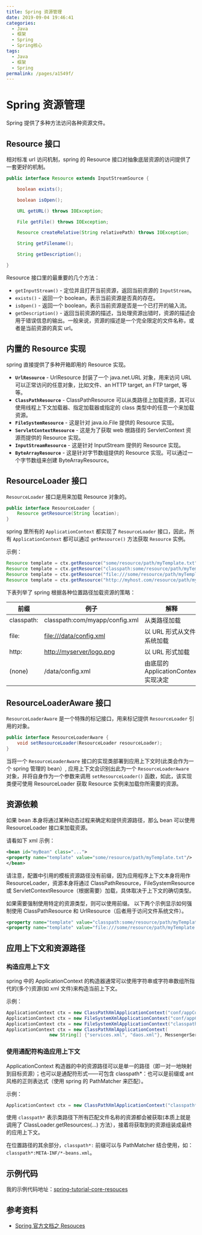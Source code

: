 ```yaml
---
title: Spring 资源管理
date: 2019-09-04 19:46:41
categories:
  - Java
  - 框架
  - Spring
  - Spring核心
tags:
  - Java
  - 框架
  - Spring
permalink: /pages/a1549f/
---
```


# Spring 资源管理

Spring 提供了多种方法访问各种资源文件。

## Resource 接口

相对标准 url 访问机制，spring 的 Resource 接口对抽象底层资源的访问提供了一套更好的机制。

```java
public interface Resource extends InputStreamSource {

    boolean exists();

    boolean isOpen();

    URL getURL() throws IOException;

    File getFile() throws IOException;

    Resource createRelative(String relativePath) throws IOException;

    String getFilename();

    String getDescription();

}
```

Resource 接口里的最重要的几个方法：

- `getInputStream()` - 定位并且打开当前资源，返回当前资源的 `InputStream`。
- `exists()` - 返回一个 boolean，表示当前资源是否真的存在。
- `isOpen()` - 返回一个 boolean，表示当前资源是否是一个已打开的输入流。
- `getDescription()` - 返回当前资源的描述，当处理资源出错时，资源的描述会用于错误信息的输出。一般来说，资源的描述是一个完全限定的文件名称，或者是当前资源的真实 url。

## 内置的 Resource 实现

spring 直接提供了多种开箱即用的 Resource 实现。

- **`UrlResource`** - UrlResource 封装了一个 java.net.URL 对象，用来访问 URL 可以正常访问的任意对象，比如文件、an HTTP target, an FTP target, 等等。
- **`ClassPathResource`** - ClassPathResource 可以从类路径上加载资源，其可以使用线程上下文加载器、指定加载器或指定的 class 类型中的任意一个来加载资源。
- **`FileSystemResource`** - 这是针对 java.io.File 提供的 Resource 实现。
- **`ServletContextResource`** - 这是为了获取 web 根路径的 ServletContext 资源而提供的 Resource 实现。
- **`InputStreamResource`** - 这是针对 InputStream 提供的 Resource 实现。
- **`ByteArrayResource`** - 这是针对字节数组提供的 Resource 实现。可以通过一个字节数组来创建 ByteArrayResource。

## ResourceLoader 接口

`ResourceLoader` 接口是用来加载 Resource 对象的。

```java
public interface ResourceLoader {
    Resource getResource(String location);
}
```

spring 里所有的 `ApplicationContext` 都实现了 `ResourceLoader` 接口，因此，所有 `ApplicationContext` 都可以通过 `getResource()` 方法获取 `Resource` 实例。

示例：

```java
Resource template = ctx.getResource("some/resource/path/myTemplate.txt");
Resource template = ctx.getResource("classpath:some/resource/path/myTemplate.txt");
Resource template = ctx.getResource("file:///some/resource/path/myTemplate.txt");
Resource template = ctx.getResource("http://myhost.com/resource/path/myTemplate.txt");
```

下表列举了 spring 根据各种位置路径加载资源的策略：

| 前缀       | 例子                                              | 解释                                 |
| ---------- | ------------------------------------------------- | ------------------------------------ |
| classpath: | classpath:com/myapp/config.xml                    | 从类路径加载                         |
| file:      | [file:///data/config.xml](http://data/config.xml) | 以 URL 形式从文件系统加载            |
| http:      | <http://myserver/logo.png>                        | 以 URL 形式加载                      |
| (none)     | /data/config.xml                                  | 由底层的 ApplicationContext 实现决定 |

## ResourceLoaderAware 接口

`ResourceLoaderAware` 是一个特殊的标记接口，用来标记提供 `ResourceLoader` 引用的对象。

```java
public interface ResourceLoaderAware {
    void setResourceLoader(ResourceLoader resourceLoader);
}
```

当将一个 `ResourceLoaderAware` 接口的实现类部署到应用上下文时(此类会作为一个 spring 管理的 bean）, 应用上下文会识别出此为一个 `ResourceLoaderAware` 对象，并将自身作为一个参数来调用 `setResourceLoader()` 函数，如此，该实现类便可使用 ResourceLoader 获取 Resource 实例来加载你所需要的资源。

## 资源依赖

如果 bean 本身将通过某种动态过程来确定和提供资源路径，那么 bean 可以使用 ResourceLoader 接口来加载资源。

请看如下 xml 示例：

```xml
<bean id="myBean" class="...">
<property name="template" value="some/resource/path/myTemplate.txt"/>
</bean>
```

请注意，配置中引用的模板资源路径没有前缀，因为应用程序上下文本身将用作 ResourceLoader，资源本身将通过 ClassPathResource，FileSystemResource 或 ServletContextResource（根据需要）加载，具体取决于上下文的确切类型。

如果需要强制使用特定的资源类型，则可以使用前缀。 以下两个示例显示如何强制使用 ClassPathResource 和 UrlResource（后者用于访问文件系统文件）。

```xml
<property name="template" value="classpath:some/resource/path/myTemplate.txt">
<property name="template" value="file:///some/resource/path/myTemplate.txt"/>
```

## 应用上下文和资源路径

### 构造应用上下文

spring 中的 ApplicationContext 的构造器通常可以使用字符串或字符串数组所指代的(多个)资源(如 xml 文件)来构造当前上下文。

示例：

```java
ApplicationContext ctx = new ClassPathXmlApplicationContext("conf/appContext.xml");
ApplicationContext ctx = new FileSystemXmlApplicationContext("conf/appContext.xml");
ApplicationContext ctx = new FileSystemXmlApplicationContext("classpath:conf/appContext.xml");
ApplicationContext ctx = new ClassPathXmlApplicationContext(
                new String[] {"services.xml", "daos.xml"}, MessengerService.class);
```

### 使用通配符构造应用上下文

ApplicationContext 构造器的中的资源路径可以是单一的路径（即一对一地映射到目标资源）；也可以是通配符形式——可包含 classpath\*：也可以是前缀或 ant 风格的正则表达式（使用 spring 的 PathMatcher 来匹配）。

示例：

```java
ApplicationContext ctx = new ClassPathXmlApplicationContext("classpath*:conf/appContext.xml");
```

使用 `classpath*` 表示类路径下所有匹配文件名称的资源都会被获取(本质上就是调用了 ClassLoader.getResources(…) 方法），接着将获取到的资源组装成最终的应用上下文。

在位置路径的其余部分，`classpath*:` 前缀可以与 PathMatcher 结合使用，如：`classpath*:META-INF/*-beans.xml`。

## 示例代码

我的示例代码地址：[spring-tutorial-core-resouces](https://github.com/dunwu/spring-tutorial/tree/master/spring-tutorial/spring-tutorial-core/spring-tutorial-core-resouces)

## 参考资料

- [Spring 官方文档之 Resouces](https://docs.spring.io/spring/docs/current/spring-framework-reference/core.html#resources)
